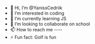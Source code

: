 - 👋 Hi, I’m @YanissCedriik
- 👀 I’m interested in coding
- 🌱 I’m currently learning JS
- 💞️ I’m looking to collaborate on school
- 📫 How to reach me ----
- ⚡ Fun fact: Golf is fun

<!---
YanissCedriik/YanissCedriik is a ✨ special ✨ repository because its `README.md` (this file) appears on your GitHub profile.
You can click the Preview link to take a look at your changes.
--->
